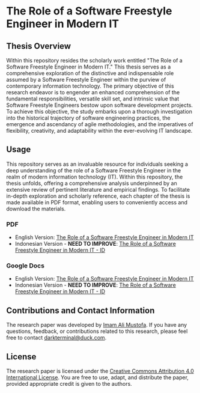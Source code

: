 # The Role of a Software Freestyle Engineer in Modern IT

## Thesis Overview

Within this repository resides the scholarly work entitled "The Role of a Software Freestyle Engineer in Modern IT." This thesis serves as a comprehensive exploration of the distinctive and indispensable role assumed by a Software Freestyle Engineer within the purview of contemporary information technology. The primary objective of this research endeavor is to engender an enhanced comprehension of the fundamental responsibilities, versatile skill set, and intrinsic value that Software Freestyle Engineers bestow upon software development projects. To achieve this objective, the study embarks upon a thorough investigation into the historical trajectory of software engineering practices, the emergence and ascendancy of agile methodologies, and the imperatives of flexibility, creativity, and adaptability within the ever-evolving IT landscape.

## Usage

This repository serves as an invaluable resource for individuals seeking a deep understanding of the role of a Software Freestyle Engineer in the realm of modern information technology (IT). Within this repository, the thesis unfolds, offering a comprehensive analysis underpinned by an extensive review of pertinent literature and empirical findings. To facilitate in-depth exploration and scholarly reference, each chapter of the thesis is made available in PDF format, enabling users to conveniently access and download the materials.

### PDF
- English Version: [The Role of a Software Freestyle Engineer in Modern IT](./resources/pdf/Software-Freestyle-Engineer-Thesis.pdf)
- Indonesian Version - **NEED TO IMPROVE**: [The Role of a Software Freestyle Engineer in Modern IT - ID](./resources/pdf/Software-Freestyle-Engineer-Thesis-[ID].pdf)

### Google Docs
- English Version: [The Role of a Software Freestyle Engineer in Modern IT](https://docs.google.com/document/d/e/2PACX-1vTyG9enXfLoojKZ3MNdybf_tUuSHHOUoSn6CQBiaA5GC5VJhk2CvGhvVXUh6Wel1lhdXwJEBzDSSD64/pub)
- Indonesian Version - **NEED TO IMPROVE**: [The Role of a Software Freestyle Engineer in Modern IT - ID](https://docs.google.com/document/d/e/2PACX-1vS2C6URDGh-nqAOpOPrfZfESa1tzvXYlJkiY7O0fxpS5tKdVsEX3PcSAIiQq3M8uQlEXqmBOxp2aRpZ/pub)

## Contributions and Contact Information

The research paper was developed by [Imam Ali Mustofa](https://github.com/darkterminal). If you have any questions, feedback, or contributions related to this research, please feel free to contact [darkterminal@duck.com](mailto:darkterminal@duck.com).

## License

The research paper is licensed under the [Creative Commons Attribution 4.0 International License](https://creativecommons.org/licenses/by/4.0/). You are free to use, adapt, and distribute the paper, provided appropriate credit is given to the authors.
